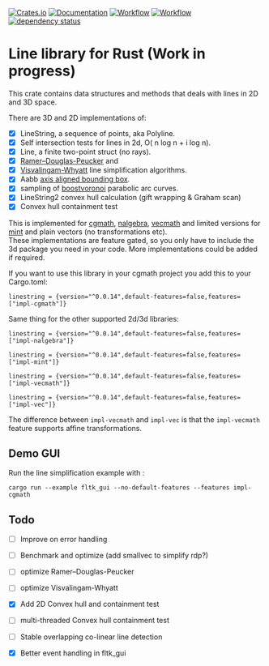 [![Crates.io](https://meritbadge.herokuapp.com/linestring)](https://crates.io/crates/linestring)
[![Documentation](https://docs.rs/linestring/badge.svg)](https://docs.rs/linestring)
[![Workflow](https://github.com/eadf/linestring.rs/workflows/Rust/badge.svg)](https://github.com/eadf/linestring.rs/workflows/Rust/badge.svg)
[![Workflow](https://github.com/eadf/linestring.rs/workflows/Clippy/badge.svg)](https://github.com/eadf/linestring.rs/workflows/Clippy/badge.svg)
[![dependency status](https://deps.rs/crate/linestring/0.0.14/status.svg)](https://deps.rs/crate/linestring/0.0.14)

# Line library for Rust (Work in progress)

This crate contains data structures and methods that deals with lines in 2D and 3D space.

There are 3D and 2D implementations of:
- [x] LineString, a sequence of points, aka Polyline.
- [x] Self intersection tests for lines in 2d, O( n log n + i log n).
- [x] Line, a finite two-point struct (no rays).
- [x] [Ramer–Douglas-Peucker](https://en.wikipedia.org/wiki/Ramer–Douglas–Peucker_algorithm) and
- [x] [Visvalingam-Whyatt](https://en.wikipedia.org/wiki/Visvalingam–Whyatt_algorithm) line simplification algorithms.
- [x] Aabb [axis aligned bounding box](https://en.wikipedia.org/wiki/Minimum_bounding_box).
- [x] sampling of [boostvoronoi](https://github.com/eadf/boostvoronoi.rs) parabolic arc curves.
- [x] LineString2 convex hull calculation (gift wrapping & Graham scan)
- [x] Convex hull containment test

This is implemented for [cgmath](https://crates.io/crates/cgmath), 
[nalgebra](https://crates.io/crates/nalgebra), [vecmath](https://crates.io/crates/vecmath) 
and limited versions for [mint](https://crates.io/crates/mint) and plain vectors (no transformations etc).
\
These implementations are feature gated, so you only have to include the 3d package you need in your code.
More implementations could be added if required.

If you want to use this library in your cgmath project you add this to your Cargo.toml:
```cargo
linestring = {version="^0.0.14",default-features=false,features=["impl-cgmath"]}
```
Same thing for the other supported 2d/3d libraries: 
```cargo
linestring = {version="^0.0.14",default-features=false,features=["impl-nalgebra"]}
```

```cargo
linestring = {version="^0.0.14",default-features=false,features=["impl-mint"]}
```

```cargo
linestring = {version="^0.0.14",default-features=false,features=["impl-vecmath"]}
```
```cargo
linestring = {version="^0.0.14",default-features=false,features=["impl-vec"]}
```
The difference between ```impl-vecmath``` and ```impl-vec``` is that the ```impl-vecmath``` feature supports 
affine transformations.

## Demo GUI
Run the line simplification example with :
```fish
cargo run --example fltk_gui --no-default-features --features impl-cgmath
```

## Todo
- [ ] Improve on error handling
- [ ] Benchmark and optimize (add smallvec to simplify rdp?)
- [ ] optimize Ramer–Douglas-Peucker
- [ ] optimize Visvalingam-Whyatt
- [x] Add 2D Convex hull and containment test
- [ ] multi-threaded Convex hull containment test
- [ ] Stable overlapping co-linear line detection
- [x] Better event handling in fltk_gui

